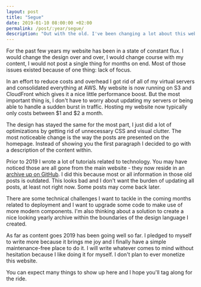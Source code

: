 ```yaml
---
layout: post
title: "Segue"
date: 2019-01-10 08:00:00 +02:00
permalink: /post/:year/segue/
description: "Out with the old. I've been changing a lot about this website."
---
```


For the past few years my website has been in a state of constant flux. I would change the design over and over, I would change course with my content, I would not post a single thing for months on end. Most of those issues existed because of one thing: lack of focus.

In an effort to reduce costs and overhead I got rid of all of my virtual servers and consolidated everything at AWS. My website is now running on S3 and CloudFront which gives it a nice little performance boost. But the most important thing is, I don't have to worry about updating my servers or being able to handle a sudden burst in traffic. Hosting my website now typically only costs between $1 and $2 a month.

The design has stayed the same for the most part, I just did a lot of optimizations by getting rid of unnecessary CSS and visual clutter. The most noticeable change is the way the posts are presented on the homepage. Instead of showing you the first paragraph I decided to go with a description of the content within.

Prior to 2019 I wrote a lot of tutorials related to technology. You may have noticed those are all gone from the main website - they now reside in an [archive up on GitHub](https://mijndert.github.io/). I did this because most or all information in those old posts is outdated. This looks bad and I don't want the burden of updating all posts, at least not right now. Some posts may come back later.

There are some technical challenges I want to tackle in the coming months related to deployment and I want to upgrade some code to make use of more modern components. I'm also thinking about a solution to create a nice looking yearly archive within the boundaries of the design language I created.

As far as content goes 2019 has been going well so far. I pledged to myself to write more because it brings me joy and I finally have a simple maintenance-free place to do it. I will write whatever comes to mind without hesitation because I like doing it for myself. I don't plan to ever monetize this website.

You can expect many things to show up here and I hope you'll tag along for the ride.
